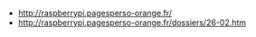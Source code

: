 - http://raspberrypi.pagesperso-orange.fr/
- http://raspberrypi.pagesperso-orange.fr/dossiers/26-02.htm
